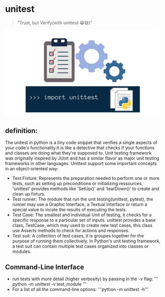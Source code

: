 # unitest 
> "Trust, but Verify(with unittest 😁😅)"

![unittest](unittesting.png)



## definition:
The unitest in python is a tiny code snippet that verifies a single aspects of your code's functionality.it is like a detective that checks if your functions and classes are doing what they're supposed to.
Unit testing framework was originally inspired by JUnit and has a similar flavor as major unit testing frameworks in other languages.
Unittest support some important concepts in an object-oriented way:
- Text Fixture: 
Represents the preparation needed to perform one or more tests, such as setting up preconditions or initializing ressources, 'unittest' provides methods like 'SetUp()' and 'tearDown()' to create and clean up fixturs.
- Test runner:
The module that run the unit testing(unittest, pytest), the runner may use a Graphic Interface, a Textual Interface or return a special value to incate the results of executing the tests.
- Test Case:
The smallest and individual Unit of testing, it checks for a specific response to a particular set of inputs. unittest provides a base class, TestCase, which may used to create new test cases, this class use Asserts methods to check for actions and responses.
- Test suit:
A collection of test cases, it is groupes together for the purpose of running them collectively. In Python's unit testing framework, a test suit can contain multiple test cases organized into classes or modules.


## Command-Line Interface
- run tests with more detail (higher verbosity) by passing in the -v flag:
''' python -m unittest -v test_module '''
- For a list of all the command-line options:
'''python -m unittest -h'''